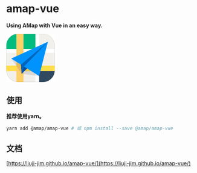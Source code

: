 # amap-vue

**Using AMap with Vue in an easy way.**

![](logo-mini.png)

## 使用

**推荐使用yarn。**

``` bash
yarn add @amap/amap-vue # 或 npm install --save @amap/amap-vue
```

## 文档

[https://liuji-jim.github.io/amap-vue/](https://liuji-jim.github.io/amap-vue/)
